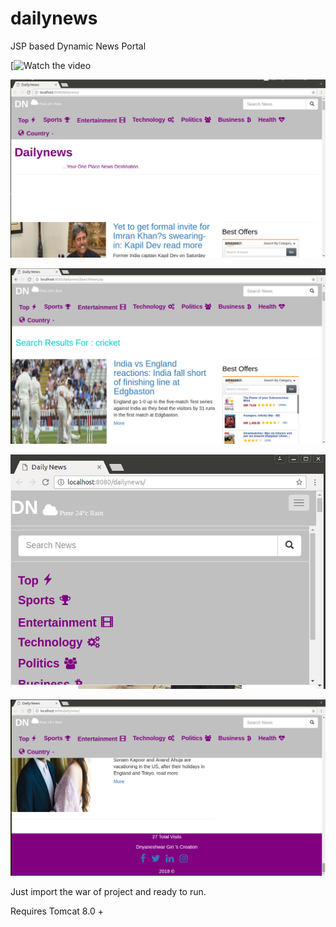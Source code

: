 # dailynews




JSP based Dynamic News Portal




[![Watch the video](https://vimeo.com/283187496)











![alt text](https://github.com/dnyaneshwargiri/dailynews/blob/master/1.png)




![alt text](https://github.com/dnyaneshwargiri/dailynews/blob/master/2.png)




![alt text](https://github.com/dnyaneshwargiri/dailynews/blob/master/3.png)




![alt text](https://github.com/dnyaneshwargiri/dailynews/blob/master/4.png)


Just import the war of project and ready to run.

Requires Tomcat 8.0 +
